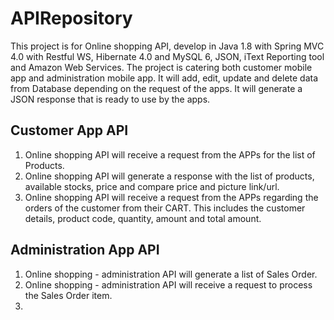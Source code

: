 # APIRepository
This project is for Online shopping API, develop in Java 1.8 with Spring MVC 4.0 with Restful WS, Hibernate 4.0 and MySQL 6, JSON, iText Reporting tool and Amazon Web Services. The project is catering both customer mobile app and administration mobile app. It will add, edit, update and delete data from Database depending on the request of the apps. It will generate a JSON response that is ready to use by the apps.

## Customer App API
1. Online shopping API will receive a request from the APPs for the list of Products.
2. Online shopping API will generate a response with the list of products, available stocks, price and compare price and picture link/url.
3. Online shopping API will receive a request from the APPs regarding the orders of the customer from their CART. This includes the customer details, product code, quantity, amount and total amount.

## Administration App API
1. Online shopping - administration API will generate a list of Sales Order.
2. Online shopping - administration API will receive a request to process the Sales Order item.
3.
